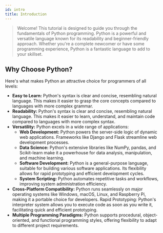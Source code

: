 ```yaml
---
id: intro
title: Introduction
---
```


> Welcome! This tutorial is designed to guide you through the fundamentals of Python programming. Python is a powerful and versatile language known for its readability and beginner-friendly approach. Whether you're a complete newcomer or have some programming experience, Python is a fantastic language to add to your skillset.

## Why Choose Python?
Here's what makes Python an attractive choice for programmers of all levels:

- **Easy to Learn:** Python's syntax is clear and concise, resembling natural language. This makes it easier to grasp the core concepts compared to languages with more complex grammar.
- **Readability:** Python's syntax is clear and concise, resembling natural language. This makes it easier to learn, understand, and maintain code compared to languages with more complex syntax.
- **Versatility:** Python excels in a wide range of applications:
    - **Web Development:** Python powers the server-side logic of dynamic web applications. Frameworks like Django and Flask streamline web development processes.
    - **Data Science:** Python's extensive libraries like NumPy, pandas, and Scikit-learn make it a powerhouse for data analysis, manipulation, and machine learning.
    - **Software Development:** Python is a general-purpose language, suitable for building various software applications. Its flexibility allows for rapid prototyping and efficient development cycles.
    - **System Scripting:** Python automates repetitive tasks and workflows, improving system administration efficiency.
- **Cross-Platform Compatibility:** Python runs seamlessly on major operating systems like Windows, macOS, Linux, and Raspberry Pi, making it a portable choice for developers.
Rapid Prototyping: Python's interpreter system allows you to execute code as soon as you write it, facilitating quick and efficient prototyping.
- **Multiple Programming Paradigms:** Python supports procedural, object-oriented, and functional programming styles, offering flexibility to adapt to different project requirements.
